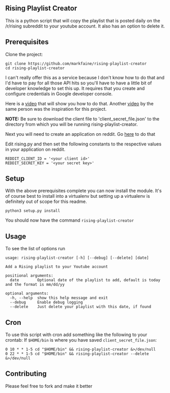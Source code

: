 ## Rising Playlist Creator
This is a python script that will copy the playlist that is posted daily on the /r/rising subreddit to your youtube account.  It also has an option to delete it.

## Prerequisites

Clone the project:

    git clone https://github.com/markfaine/rising-playlist-creator
    cd rising-playlist-creator

I can't really offer this as a service because I don't know how to do that and I'd have to pay for all those API hits so you'll have to have a little bit of developer knowledge to set this up.  It requires that you create and configure credentials in Google developer console.

Here is a [video](https://www.youtube.com/watch?v=6bzzpda63H0) that will show you how to do that.  Another [video](https://youtu.be/86YgnJMDrfk) by the same person was the inspiration for this project.  

**NOTE:** Be sure to download the client file to 'client_secret_file.json' to the directory from which you will be running rising-playlist-creator.

Next you will need to create an application on reddit.  Go [here](https://ssl.reddit.com/prefs/apps/) to do that

Edit rising.py and then set the following constants to the respective values in your application on reddit.

```
REDDIT_CLIENT_ID = '<your client id>'
REDDIT_SECRET_KEY = '<your secret key>'
```

## Setup
With the above prerequisites complete you can now install the module.  It's of course best to install into a virtualenv but setting up a virtualenv is definitely out of scope for this readme.

```python3 setup.py install```

You should now have the command `rising-playlist-creator`


## Usage
To see the list of options run
```rising-playlist-creator -h
usage: rising-playlist-creator [-h] [--debug] [--delete] [date]

Add a Rising playlist to your Youtube account

positional arguments:
  date        Optional date of the playlist to add, default is today and the format is mm/dd/yy

optional arguments:
  -h, --help  show this help message and exit
  --debug     Enable debug logging
  --delete    Just delete your playlist with this date, if found
```

## Cron
To use this script with cron add something like the following to your crontab:
If ```$HOME/bin``` is where you have saved ```client_secret_file.json```:
```
0 10 * * 1-5 cd "$HOME/bin" && rising-playlist-creator &>/dev/null
0 22 * * 1-5 cd "$HOME/bin" && rising-playlist-creator --delete &>/dev/null
```

## Contributing

Please feel free to fork and make it better


